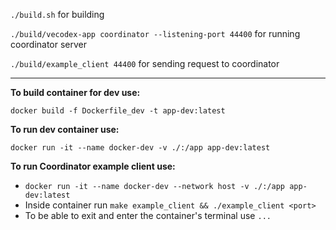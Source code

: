 `./build.sh` for building

`./build/vecodex-app coordinator --listening-port 44400` for running coordinator server

`./build/example_client 44400` for sending request to coordinator

---

**To build container for dev use:**

`docker build -f Dockerfile_dev -t app-dev:latest`

**To run dev container use:**

`docker run -it --name docker-dev -v ./:/app app-dev:latest`

**To run Coordinator example client use:**

- `docker run -it --name docker-dev --network host -v ./:/app app-dev:latest`
- Inside container run `make example_client && ./example_client <port>`
- To be able to exit and enter the container's terminal use `...`
